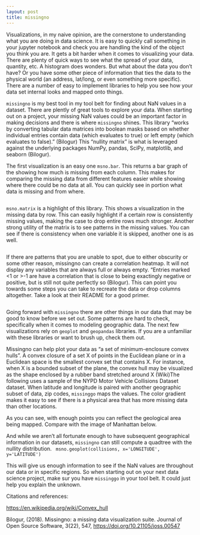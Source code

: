 ```yaml
---
layout: post
title: missingno
---
```


Visualizations, in my naive opinion, are the cornerstone to understanding what you are doing in data science. It is easy to quickly call something in your jupyter notebook and check you are handling the kind of the object you think you are. It gets a bit harder when it comes to visualizing your data. There are plenty of quick ways to see what the spread of your data, quantity, etc. A histogram does wonders. But what about the data you don’t have? Or you have some other piece of information that ties the data to the physical world (an address, lat/long, or even something more specific). There are a number of easy to implement libraries to help you see how your data set internal looks and mapped onto things.

`missingno` is my best tool in my tool belt for finding about NaN values in a dataset. There are plently of great tools to explore your data. When starting out on a project, your missing NaN values could be an important factor in making decisions and there is where `missingno` shines. This library “works by converting tabular data matrices into boolean masks based on whether individual entries contain data (which evaluates to true) or left empty (which evaluates to false).” (Bilogur) This “nullity matrix” is what is leveraged against the underlying packages NumPy, pandas, SciPy, matplotlib, and seaborn (Bilogur).

The first visualization is an easy one `msno.bar`. This returns a bar graph of the showing how much is missing from each column. This makes for comparing the missing data from different features easier while showing where there could be no data at all. You can quickly see in portion what data is missing and from where.

<img of bar graph>

`msno.matrix` is a highlight of this library. This shows a visualization in the missing data by row. This can easily highlight if a certain row is consistently missing values, making the case to drop entire rows much stronger. Another strong utility of the matrix is to see patterns in the missing values. You can see if there is consistency when one variable it is skipped, another one is as well. 

<img of matrix>

If there are patterns that you are unable to spot, due to either obscurity or some other reason, missingno can create a correlation heatmap. It will not display any variables that are always full or always empty. “Entries marked <1 or >-1 are have a correlation that is close to being exactingly negative or positive, but is still not quite perfectly so (Bilogur). This can point you towards some steps you can take to recreate the data or drop columns altogether. Take a look at their README for a good primer.

<img of heatmap>

Going forward with `missingno` there are other things in our data that may be good to know before we set out. Some patterns are hard to check, specifically when it comes to modeling geographic data. The next few visualizations rely on `geoplot` and `geopandas` libraries. If you are a unfamiliar with these libraries or want to brush up, check them out.

Missingno can help plot your data as “a set of minimum-enclosure convex hulls”. A convex closure of a set X of points in the Euclidean plane or in a Euclidean space is the smallest convex set that contains X. For instance, when X is a bounded subset of the plane, the convex hull may be visualized as the shape enclosed by a rubber band stretched around X (Wiki)The following uses a sample of the NYPD Motor Vehicle Collisions Dataset dataset. When latitude and longitude is paired with another geographic subset of data, zip codes, `missinggo` maps the values. The color gradient makes it easy to see if there is a physical area that has more missing data than other locations.

<geoplot>

As you can see, with enough points you can reflect the geological area being mapped. Compare with the image of Manhattan below.

<manhattan img>

And while we aren’t all fortunate enough to have subsequent geographical information in our datasets, `missingno` can still compute a quadtree with the nullity distribution. ` msno.geoplot(collisions, x='LONGITUDE', y='LATITUDE')`

<geoplot img>

This will give us enough information to see if the NaN values are throughout our data or in specific regions. 
So when starting out on your next data science project, make sur you have `missinggo` in your tool belt. It could just help you explain the unknown.

 
Citations and references:

https://en.wikipedia.org/wiki/Convex_hull

Bilogur, (2018). Missingno: a missing data visualization suite. Journal of Open Source Software, 3(22), 547, https://doi.org/10.21105/joss.00547
